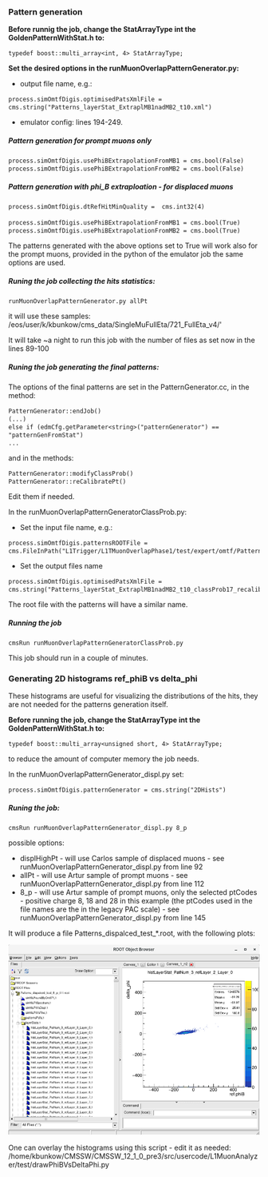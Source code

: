 ### Pattern generation 
**Before runnig the job, change the StatArrayType int the GoldenPatternWithStat.h to:**

```
typedef boost::multi_array<int, 4> StatArrayType;
```

**Set the desired options in the runMuonOverlapPatternGenerator.py:**

* output file name, e.g.:

```
process.simOmtfDigis.optimisedPatsXmlFile = cms.string("Patterns_layerStat_ExtraplMB1nadMB2_t10.xml")
```

* emulator config: lines 194-249.

##### Pattern generation for prompt muons only
```
process.simOmtfDigis.usePhiBExtrapolationFromMB1 = cms.bool(False)
process.simOmtfDigis.usePhiBExtrapolationFromMB2 = cms.bool(False)
```

##### Pattern generation with phi_B extraploation - for displaced muons
```
process.simOmtfDigis.dtRefHitMinQuality =  cms.int32(4)

process.simOmtfDigis.usePhiBExtrapolationFromMB1 = cms.bool(True)
process.simOmtfDigis.usePhiBExtrapolationFromMB2 = cms.bool(True)
```

The patterns generated with the above options set to True will work also for the prompt muons, provided in the python of the emulator job the same options are used.

##### Runing the job collecting the hits statistics:
```
runMuonOverlapPatternGenerator.py allPt
```
it will use these samples:
/eos/user/k/kbunkow/cms_data/SingleMuFullEta/721_FullEta_v4/'

It will take ~a night to run this job with the number of files as set now in the lines 89-100

##### Runing the job generating the final patterns:

The options of the final patterns are set in the PatternGenerator.cc, in the method:

```
PatternGenerator::endJob()
(...)
else if (edmCfg.getParameter<string>("patternGenerator") == "patternGenFromStat")
...
```

and in the methods:

```
PatternGenerator::modifyClassProb()
PatternGenerator::reCalibratePt()
```

Edit them if needed.


In the runMuonOverlapPatternGeneratorClassProb.py:

* Set the input file name, e.g.:

```
process.simOmtfDigis.patternsROOTFile = cms.FileInPath("L1Trigger/L1TMuonOverlapPhase1/test/expert/omtf/Patterns_layerStat_ExtraplMB1nadMB2_t10.root")
```
* Set the output files name

```
process.simOmtfDigis.optimisedPatsXmlFile = cms.string("Patterns_layerStat_ExtraplMB1nadMB2_t10_classProb17_recalib2.xml")
```
The root file with the patterns will have a similar name.

##### Running the job
```
cmsRun runMuonOverlapPatternGeneratorClassProb.py 
```
This job should run in a couple of minutes.

### Generating 2D histograms ref_phiB vs delta_phi
These histograms are useful for visualizing the distributions of the hits, they are not needed for the patterns generation itself.

**Before running the job, change the StatArrayType int the GoldenPatternWithStat.h to:**

```
typedef boost::multi_array<unsigned short, 4> StatArrayType;
```
to reduce the amount of computer memory the job needs.

In the runMuonOverlapPatternGenerator_displ.py set:

```
process.simOmtfDigis.patternGenerator = cms.string("2DHists")
```

##### Runing the job:

```
cmsRun runMuonOverlapPatternGenerator_displ.py 8_p
```

possible options:
* displHighPt - will use Carlos sample of displaced muons - see runMuonOverlapPatternGenerator_displ.py from line 92
* allPt - will use Artur sample of prompt muons - see runMuonOverlapPatternGenerator_displ.py from line 112
* 8_p - will use Artur sample of prompt muons, only the selected ptCodes - positive charge 8, 18 and 28 in this example (the ptCodes used in the file names are the in the legacy PAC scale)  - see runMuonOverlapPatternGenerator_displ.py from line 145

It will produce a file Patterns_dispalced_test_*.root, with the following plots:

![egzample_ref_phiB_vs_delta_phi](egzample_ref_phiB_vs_delta_phi.png)

One can overlay the histograms using this script - edit it as needed:
/home/kbunkow/CMSSW/CMSSW_12_1_0_pre3/src/usercode/L1MuonAnalyzer/test/drawPhiBVsDeltaPhi.py
